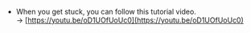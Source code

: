 * When you get stuck, you can follow this tutorial video.  
  -> [https://youtu.be/oD1UOfUoUc0](https://youtu.be/oD1UOfUoUc0)
